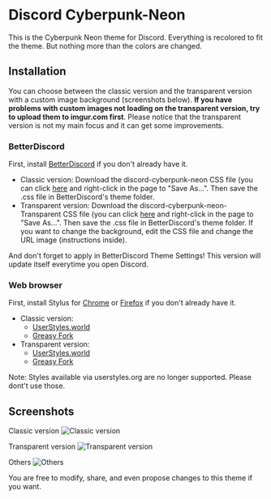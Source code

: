 # Discord Cyberpunk-Neon

This is the Cyberpunk Neon theme for Discord. Everything is recolored to fit the theme. But nothing more than the colors are changed.

## Installation
You can choose between the classic version and the transparent version with a custom image background (screenshots below). **If you have problems with custom images not loading on the transparent version, try to upload them to imgur.com first**. Please notice that the transparent version is not my main focus and it can get some improvements.

### BetterDiscord
First, install [BetterDiscord](https://github.com/rauenzi/BetterDiscordApp/releases) if you don't already have it.

* Classic version: Download the discord-cyberpunk-neon CSS file (you can click [here](https://raw.githubusercontent.com/Roboron3042/Cyberpunk-Neon/master/CSS/discord/discord-cyberpunk-neon.theme.css) and right-click in the page to "Save As...". Then save the .css file in BetterDiscord's theme folder.
* Transparent version: Download the discord-cyberpunk-neon-Transparent CSS file (you can click [here](https://raw.githubusercontent.com/Roboron3042/Cyberpunk-Neon/master/CSS/discord/discord-cyberpunk-neon-transparent.theme.css) and right-click in the page to "Save As...". Then save the .css file in BetterDiscord's theme folder. If you want to change the background, edit the CSS file and change the URL image (instructions inside).

And don't forget to apply in BetterDiscord Theme Settings! This version will update itself everytime you open Discord.

### Web browser
First, install Stylus for [Chrome](https://chrome.google.com/webstore/detail/stylus/clngdbkpkpeebahjckkjfobafhncgmne) or [Firefox](https://addons.mozilla.org/es/firefox/addon/styl-us/) if you don't already have it.

* Classic version:
	* [UserStyles.world](https://userstyles.world/style/2849/discord-cyberpunk-neon)
	* [Greasy Fork](https://greasyfork.org/en/scripts/409172-discord-cyberpunk-neon)
* Transparent version:
	* [UserStyles.world](https://userstyles.world/style/2848/discord-cyberpunk-neon-transparent)
	* [Greasy Fork](https://greasyfork.org/en/scripts/409171-discord-cyberpunk-neon-transparent)
	
Note: Styles available via userstyles.org are no longer supported. Please dont't use those.

## Screenshots 

Classic version
![Classic version](https://raw.githubusercontent.com/Roboron3042/Cyberpunk-Neon/master/CSS/discord/screenshots/discord-cyberpunk-neon-classic.png)

Transparent version
![Transparent version](https://raw.githubusercontent.com/Roboron3042/Cyberpunk-Neon/master/CSS/discord/screenshots/discord-cyberpunk-neon-transparent.png)

Others
![Others](https://raw.githubusercontent.com/Roboron3042/Cyberpunk-Neon/master/CSS/discord/screenshots/discord-popurri.png)

You are free to modify, share, and even propose changes to this theme if you want.

